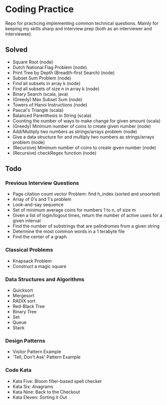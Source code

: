 # Coding Practice

Repo for practicing implementing common technical questions. Mainly for keeping my skills sharp and interview prep (both as an interviewer and interviewee).

## Solved

* Square Root (node)
* Dutch National Flag Problem (node)
* Print Tree by Depth (Breadth-first Search) (node)
* Subset Sum Problem (node)
* Find all subsets in array k (node)
* Find all subsets of size n in array k (node)
* Binary Search (scala, java)
* (Greedy) Max Subset Sum (node)
* Towers of Hanoi Instructions (node)
* Pascal's Triangle (scala)
* Balanced Parenthesis in String (scala)
* Counting the number of ways to make change for given amount (scala)
* (Greedy) Minimum number of coins to create given number (node)
* Add/Multiply two numbers as strings/arrays problem (node)
* Give a data structure for and multiply two numbers as strings/arrays problem (node)
* (Recursive) Minimum number of coins to create given number (node)
* (Recursive) checkRegex function (node)

## Todo

### Previous Interview Questions

* Page citation count vector Problem: find h_index (sorted and unsorted)
* Array of 0's and 1's problem
* Look-and-say sequence
* Set of minimum average coins for numbers 1 to n, of size m
* Given a list of login/logout times, return the number of active users for a given interval
* Find the number of substrings that are palindromes from a given string
* Determine the most common words in a 1 terabyte file
* Find the center of a graph

### Classical Problems

* Knapsack Problem
* Construct a magic square

### Data Structures and Algorithms

* Quicksort
* Mergesort
* RADIX sort
* Red-Black Tree
* Binary Tree
* Set
* Queue
* Stack

### Design Patterns

* Visitor Pattern Example
* 'Tell, Don't Ask' Pattern Example

### Code Kata

* Kata Five: Bloom filter-based spell checker
* Kata Six: Anagrams
* Kata Nine: Back to the Checkout
* Kata Eleven: Sorting it Out

